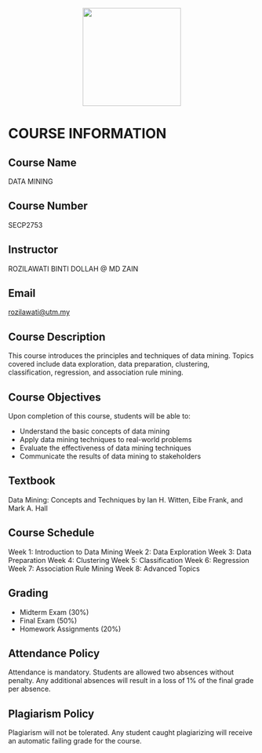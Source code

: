 <p align="center">
<img
src="https://github.com/drshahizan/learn-github/blob/main/exercise/rozilawati/IMAGES/rozilawati1%20(1).jpg" height="200"/>
</p>




# COURSE INFORMATION

## Course Name
DATA MINING

## Course Number
SECP2753

## Instructor
ROZILAWATI BINTI DOLLAH @ MD ZAIN

## Email
rozilawati@utm.my

## Course Description
This course introduces the principles and techniques of data mining. Topics covered include data exploration, data preparation, clustering, classification, regression, and association rule mining.

## Course Objectives
Upon completion of this course, students will be able to:

* Understand the basic concepts of data mining
* Apply data mining techniques to real-world problems
* Evaluate the effectiveness of data mining techniques
* Communicate the results of data mining to stakeholders

## Textbook
Data Mining: Concepts and Techniques by Ian H. Witten, Eibe Frank, and Mark A. Hall

## Course Schedule

Week 1: Introduction to Data Mining
Week 2: Data Exploration
Week 3: Data Preparation
Week 4: Clustering
Week 5: Classification
Week 6: Regression
Week 7: Association Rule Mining
Week 8: Advanced Topics

## Grading

* Midterm Exam (30%)
* Final Exam (50%)
* Homework Assignments (20%)

## Attendance Policy
Attendance is mandatory. Students are allowed two absences without penalty. Any additional absences will result in a loss of 1% of the final grade per absence.

## Plagiarism Policy
Plagiarism will not be tolerated. Any student caught plagiarizing will receive an automatic failing grade for the course.
